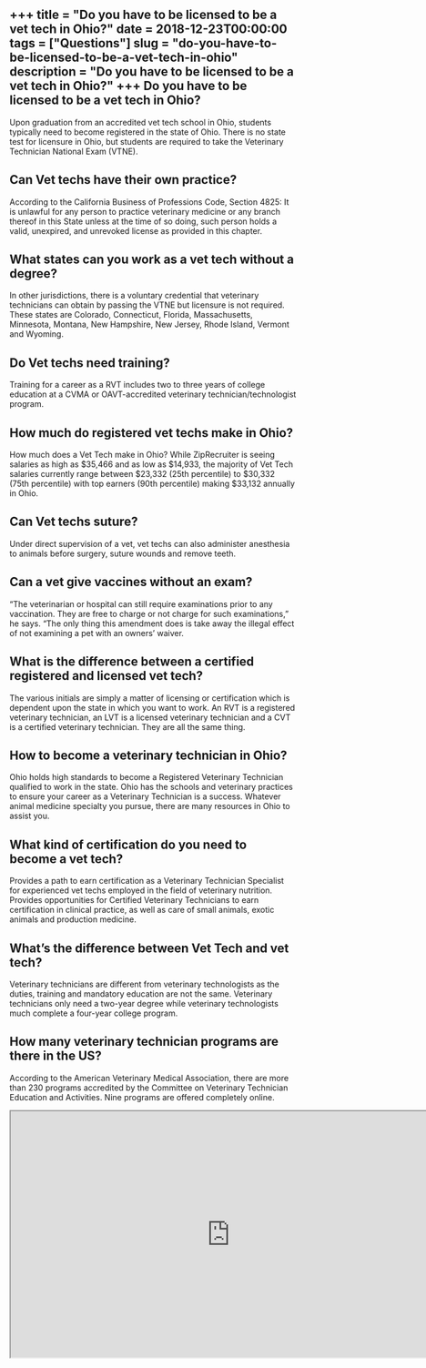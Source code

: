 +++
title = "Do you have to be licensed to be a vet tech in Ohio?"
date = 2018-12-23T00:00:00
tags = ["Questions"]
slug = "do-you-have-to-be-licensed-to-be-a-vet-tech-in-ohio"
description = "Do you have to be licensed to be a vet tech in Ohio?"
+++
Do you have to be licensed to be a vet tech in Ohio?
----------------------------------------------------

Upon graduation from an accredited vet tech school in Ohio, students typically need to become registered in the state of Ohio. There is no state test for licensure in Ohio, but students are required to take the Veterinary Technician National Exam (VTNE).

Can Vet techs have their own practice?
--------------------------------------

According to the California Business of Professions Code, Section 4825: It is unlawful for any person to practice veterinary medicine or any branch thereof in this State unless at the time of so doing, such person holds a valid, unexpired, and unrevoked license as provided in this chapter.

What states can you work as a vet tech without a degree?
--------------------------------------------------------

In other jurisdictions, there is a voluntary credential that veterinary technicians can obtain by passing the VTNE but licensure is not required. These states are Colorado, Connecticut, Florida, Massachusetts, Minnesota, Montana, New Hampshire, New Jersey, Rhode Island, Vermont and Wyoming.

Do Vet techs need training?
---------------------------

Training for a career as a RVT includes two to three years of college education at a CVMA or OAVT-accredited veterinary technician/technologist program.

How much do registered vet techs make in Ohio?
----------------------------------------------

How much does a Vet Tech make in Ohio? While ZipRecruiter is seeing salaries as high as $35,466 and as low as $14,933, the majority of Vet Tech salaries currently range between $23,332 (25th percentile) to $30,332 (75th percentile) with top earners (90th percentile) making $33,132 annually in Ohio.

Can Vet techs suture?
---------------------

Under direct supervision of a vet, vet techs can also administer anesthesia to animals before surgery, suture wounds and remove teeth.

Can a vet give vaccines without an exam?
----------------------------------------

“The veterinarian or hospital can still require examinations prior to any vaccination. They are free to charge or not charge for such examinations,” he says. “The only thing this amendment does is take away the illegal effect of not examining a pet with an owners’ waiver.

What is the difference between a certified registered and licensed vet tech?
----------------------------------------------------------------------------

The various initials are simply a matter of licensing or certification which is dependent upon the state in which you want to work. An RVT is a registered veterinary technician, an LVT is a licensed veterinary technician and a CVT is a certified veterinary technician. They are all the same thing.

How to become a veterinary technician in Ohio?
----------------------------------------------

Ohio holds high standards to become a Registered Veterinary Technician qualified to work in the state. Ohio has the schools and veterinary practices to ensure your career as a Veterinary Technician is a success. Whatever animal medicine specialty you pursue, there are many resources in Ohio to assist you.

What kind of certification do you need to become a vet tech?
------------------------------------------------------------

Provides a path to earn certification as a Veterinary Technician Specialist for experienced vet techs employed in the field of veterinary nutrition. Provides opportunities for Certified Veterinary Technicians to earn certification in clinical practice, as well as care of small animals, exotic animals and production medicine.

What’s the difference between Vet Tech and vet tech?
----------------------------------------------------

Veterinary technicians are different from veterinary technologists as the duties, training and mandatory education are not the same. Veterinary technicians only need a two-year degree while veterinary technologists much complete a four-year college program.

How many veterinary technician programs are there in the US?
------------------------------------------------------------

According to the American Veterinary Medical Association, there are more than 230 programs accredited by the Committee on Veterinary Technician Education and Activities. Nine programs are offered completely online.

<iframe allow="accelerometer; autoplay; clipboard-write; encrypted-media; gyroscope; picture-in-picture" allowfullscreen="" class="__youtube_prefs__  epyt-is-override  no-lazyload" data-no-lazy="1" data-origheight="433" data-origwidth="770" data-skipgform_ajax_framebjll="" height="433" id="_ytid_67225" loading="lazy" src="https://www.youtube.com/embed/c80k_tg2_g4?enablejsapi=1&autoplay=0&cc_load_policy=0&cc_lang_pref=&iv_load_policy=1&loop=0&modestbranding=0&rel=1&fs=1&playsinline=0&autohide=2&theme=dark&color=red&controls=1&" title="YouTube player" width="770"></iframe>
